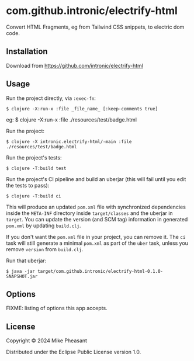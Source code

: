# com.github.intronic/electrify-html

Convert HTML Fragments, eg from Tailwind CSS snippets, to electric dom code.

## Installation

Download from https://github.com/intronic/electrify-html

## Usage

Run the project directly, via `:exec-fn`:

    $ clojure -X:run-x :file _file_name_ [:keep-comments true]
  eg:
    $ clojure -X:run-x :file ./resources/test/badge.html

Run the project:

    $ clojure -X intronic.electrify-html/-main :file ./resources/test/badge.html

Run the project's tests:

    $ clojure -T:build test

Run the project's CI pipeline and build an uberjar (this will fail until you edit the tests to pass):

    $ clojure -T:build ci

This will produce an updated `pom.xml` file with synchronized dependencies inside the `META-INF`
directory inside `target/classes` and the uberjar in `target`. You can update the version (and SCM tag)
information in generated `pom.xml` by updating `build.clj`.

If you don't want the `pom.xml` file in your project, you can remove it. The `ci` task will
still generate a minimal `pom.xml` as part of the `uber` task, unless you remove `version`
from `build.clj`.

Run that uberjar:

    $ java -jar target/com.github.intronic/electrify-html-0.1.0-SNAPSHOT.jar

## Options

FIXME: listing of options this app accepts.

## License

Copyright © 2024 Mike Pheasant

Distributed under the Eclipse Public License version 1.0.
